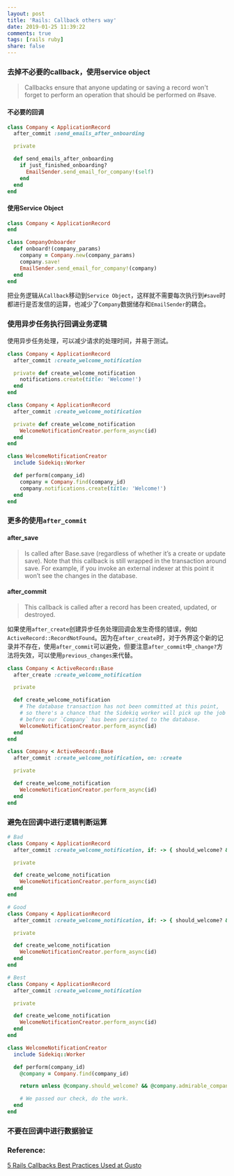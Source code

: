 ```yaml
---
layout: post
title: 'Rails: Callback others way'
date: 2019-01-25 11:39:22
comments: true
tags: [rails ruby]
share: false
---
```


### 去掉不必要的callback，使用service object
> Callbacks ensure that anyone updating or saving a record won't forget to perform an operation that should be performed on #save.

#### 不必要的回调
```ruby
class Company < ApplicationRecord
  after_commit :send_emails_after_onboarding

  private

  def send_emails_after_onboarding
    if just_finished_onboarding?
      EmailSender.send_email_for_company!(self)
    end
  end
end
```
#### 使用Service Object
```ruby
class Company < ApplicationRecord
end

class CompanyOnboarder
  def onboard!(company_params)
    company = Company.new(company_params)
    company.save!
    EmailSender.send_email_for_company!(company)
  end
end
```
把业务逻辑从`Callback`移动到`Service Object`，这样就不需要每次执行到`#save`时都进行是否发信的运算，也减少了`Company`数据储存和`EmailSender`的耦合。

### 使用异步任务执行回调业务逻辑
使用异步任务处理，可以减少请求的处理时间，并易于测试。
```ruby
class Company < ApplicationRecord
  after_commit :create_welcome_notification

  private def create_welcome_notification
    notifications.create(title: 'Welcome!')
  end
end
```

```ruby
class Company < ApplicationRecord
  after_commit :create_welcome_notification

  private def create_welcome_notification
    WelcomeNotificationCreator.perform_async(id)
  end
end

class WelcomeNotificationCreator
  include Sidekiq::Worker

  def perform(company_id)
    company = Company.find(company_id)
    company.notifications.create(title: 'Welcome!')
  end
end
```
### 更多的使用`after_commit`
#### after_save
> Is called after Base.save (regardless of whether it’s a create or update save). Note that this callback is still wrapped in the transaction around save. For example, if you invoke an external indexer at this point it won’t see the changes in the database.
#### after_commit
> This callback is called after a record has been created, updated, or destroyed.

如果使用`after_create`创建异步任务处理回调会发生奇怪的错误，例如`ActiveRecord::RecordNotFound`。因为在`after_create`时，对于外界这个新的记录并不存在，使用`after_commit`可以避免，但要注意`after_commit`中`_change?`方法将失效，可以使用`previous_changes`来代替。
```ruby
class Company < ActiveRecord::Base
  after_create :create_welcome_notification

  private

  def create_welcome_notification
    # The database transaction has not been committed at this point,
    # so there's a chance that the Sidekiq worker will pick up the job
    # before our `Company` has been persisted to the database.
    WelcomeNotificationCreator.perform_async(id)
  end
end
```

```ruby
class Company < ActiveRecord::Base
  after_commit :create_welcome_notification, on: :create

  private

  def create_welcome_notification
    WelcomeNotificationCreator.perform_async(id)
  end
end
```
### 避免在回调中进行逻辑判断运算
```ruby
# Bad
class Company < ApplicationRecord
  after_commit :create_welcome_notification, if: -> { should_welcome? && admirable_company? }

  private

  def create_welcome_notification
    WelcomeNotificationCreator.perform_async(id)
  end
end

# Good
class Company < ApplicationRecord
  after_commit :create_welcome_notification, if: -> { should_welcome? && admirable_company? }

  private

  def create_welcome_notification
    WelcomeNotificationCreator.perform_async(id)
  end
end

# Best
class Company < ApplicationRecord
  after_commit :create_welcome_notification

  private

  def create_welcome_notification
    WelcomeNotificationCreator.perform_async(id)
  end
end

class WelcomeNotificationCreator
  include Sidekiq::Worker

  def perform(company_id)
    @company = Company.find(company_id)

    return unless @company.should_welcome? && @company.admirable_company?

    # We passed our check, do the work.
  end
end
```
### 不要在回调中进行数据验证

### Reference:
[5 Rails Callbacks Best Practices Used at Gusto](https://engineering.gusto.com/the-rails-callbacks-best-practices-used-at-gusto/)
